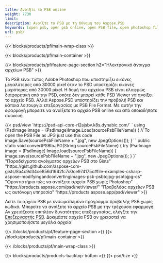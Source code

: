 ```yaml
---
title: Ανοίξτε το PSB online
weight: 7730
limit: 
description: Ανοίξτε το PSB με τη δύναμη του Aspose.PSD
keywords: [open psb, open psb online, open PSB file, open photoshop file, preview psb]
url: psb/
---
```


{{< blocks/products/pf/main-wrap-class >}}

{{< blocks/products/pf/main-container >}}

{{< blocks/products/pf/feature-page-section h2="Ηλεκτρονικό άνοιγμα αρχείων PSB" >}}
<p>Το PSB είναι τύπος Adobe Photoshop που υποστηρίζει εικόνες μεγαλύτερες από 30000 pixel όταν το PSD υποστηρίζει εικόνες μικρότερες από 30000 pixel. Η δομή του αρχείου PSB είναι ελαφρώς διαφορετική από την PSD, οπότε δεν μπορεί κάθε PSD Viewer να ανοίξει το αρχείο PSB. Αλλά Aspose.PSD υποστηρίζει την προβολή PSB και κάποια λειτουργία επεξεργασίας με PSB File Format. Με αυτήν την εφαρμογή μπορείτε να ανοίξετε το αρχείο PSB online και από οποιαδήποτε συσκευή.</p>
{{< psd/view `https://psd-api-core-rl2ajsbv.k8s.dynabic.com/` 
`    using (PsdImage image = (PsdImage)Image.Load(sourcePsbFileName))
    {
	    // To open the PSB File as JPG just use this code
        image.Save(sourcePsbFileName + ".jpg",  new JpegOptions());
    }` 
`   public static void convertPSBtoJPG(String sourcePsbFileName) {
        try (PsdImage image = (PsdImage) Image.load(sourcePsbFileName)) {
            image.save(sourcePsbFileName + ".jpg", new JpegOptions());
        }
    }` 
"Παραδείγματα ανοίγματος αρχείων PSB στο Gists" "https://gist.github.com/aspose-com-gists/8a4c9d34ce856d1642fc7c0ce974175c#file-examples-csharp-aspose-modifyingandconvertingimages-psb-psbtojpg-psbtojpg-cs" 
"Φροντιστήριο πώς να ανοίξετε αρχεία PSB χωρίς Photoshop" "https://products.aspose.com/psd/net/viewer/" 
"Προβολέας αρχείων PSB ως αυτόνομη υπηρεσία" "https://products.aspose.app/psd/viewer" >}}
<p>Δείτε το αρχείο PSB με ενσωματωμένο πρόγραμμα προβολής PSB χωρίς κωδικό. Μπορείτε να ανοίξετε το αρχείο PSB με την τρέχουσα εφαρμογή. Αν χρειάζεστε επιπλέον δυνατότητες επεξεργασίας, ελέγξτε την <a href="https://products.aspose.app/psd/template-editor">Επεξεργαστής PSB</a>. Δοκιμάστε αρχεία PSB αν χρειαστεί να χρησιμοποιήσετε μεγάλα αρχεία</p>
{{< /blocks/products/pf/feature-page-section >}}
{{< /blocks/products/pf/main-container >}}


{{< /blocks/products/pf/main-wrap-class >}}

{{< blocks/products/products-backtop-button >}}
{{< psd/tize >}}
